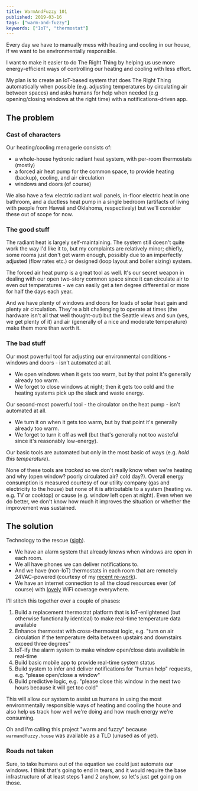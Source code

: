 ```yaml
---
title: WarmAndFuzzy 101
published: 2019-03-16
tags: ["warm-and-fuzzy"]
keywords: ["IoT", "thermostat"]
---
```


Every day we have to manually mess with heating and cooling in our house, if we want to be environmentally responsible.

I want to make it easier to do The Right Thing by helping us use more energy-efficient ways of controlling our heating and cooling with less effort.

My plan is to create an IoT-based system that does The Right Thing automatically when possible
(e.g. adjusting temperatures by circulating air between spaces)
and asks humans for help when needed (e.g opening/closing windows at the right time) with a notifications-driven app.

## The problem

### Cast of characters

Our heating/cooling menagerie consists of:

- a whole-house hydronic radiant heat system, with per-room thermostats (mostly)
- a forced air heat pump for the common space, to provide heating (backup), cooling, and air circulation
- windows and doors (of course)

We also have a few electric radiant wall panels, in-floor electric heat in one bathroom,
and a ductless heat pump in a single bedroom (artifacts of living with people from Hawaii and Oklahoma, respectively)
but we'll consider these out of scope for now.

### The good stuff

The radiant heat is largely self-maintaining.
The system still doesn't quite work the way I'd like it to, but my complaints are relatively minor;
chiefly, some rooms just don't get warm enough, possibly due to an imperfectly adjusted (flow rates etc.) or designed (loop layout and boiler sizing) system.

The forced air heat pump is a great tool as well.
It's our secret weapon in dealing with our open two-story common space since it can circulate air to even out temperatures -
we can easily get a ten degree differential or more for half the days each year.

And we have plenty of windows and doors for loads of solar heat gain and plenty air circulation.
They're a bit challenging to operate at times (the hardware isn't all that well thought-out)
but the Seattle views and sun (yes, we get plenty of it) and air (generally of a nice and moderate temperature) make them more than worth it.

### The bad stuff

Our most powerful tool for adjusting our environmental conditions - windows and doors - isn't automated at all.

- We open windows when it gets too warm, but by that point it's generally already too warm.
- We forget to close windows at night; then it gets too cold and the heating systems pick up the slack and waste energy.

Our second-most powerful tool - the circulator on the heat pump - isn't automated at all.

- We turn it on when it gets too warm, but by that point it's generally already too warm.
- We forget to turn it off as well (but that's generally not too wasteful since it's reasonably low-energy).

Our basic tools are automated but only in the most basic of ways (e.g. _hold this temperature_).

None of these tools are _tracked_ so we don't really know when we're heating and why (open window? poorly circulated air? cold day?).
Overall energy consumption is measured courtesy of our utility company (gas and electricity to the house) but none of it is attributable
to a system (heating vs. e.g. TV or cooktop) or cause (e.g. window left open at night).
Even when we do better, we don't know how much it improves the situation or whether the improvement was sustained.

## The solution

Technology to the rescue ([sigh](/hire-me/)).

- We have an alarm system that already knows when windows are open in each room.
- We all have phones we can deliver notifications to.
- And we have (non-IoT) thermostats in each room that are remotely 24VAC-powered (courtesy of my [recent re-work](/posts/crafting/radiant-rework/)).
- We have an internet connection to all the cloud resources ever (of course) with [lovely](https://www.ui.com/unifi/unifi-ap-ac-pro/) WiFi coverage everywhere.

I'll stitch this together over a couple of phases:

1. Build a replacement thermostat platform that is IoT-enlightened (but otherwise functionally identical) to make real-time temperature data available
2. Enhance thermostat with cross-thermostat logic, e.g. "turn on air circulation if the temperature delta between upstairs and downstairs exceed three degrees"
3. IoT-ify the alarm system to make window open/close data available in real-time
4. Build basic mobile app to provide real-time system status
5. Build system to infer and deliver notifications for "human help" requests, e.g. "please open/close a window"
6. Build predictive logic, e.g. "please close this window in the next two hours because it will get too cold"

This will allow our system to assist us humans in using the most environmentally responsible ways of heating and cooling the house
and also help us track how well we're doing and how much energy we're consuming.

Oh and I'm calling this project "warm and fuzzy" because `warmandfuzzy.house` was available as a TLD (unused as of yet).

### Roads not taken

Sure, to take humans out of the equation we could just automate our windows. I think that's going to end in tears, and it would require the base infrastructure of at least steps 1 and 2 anyhow,
so let's just get going on those.
